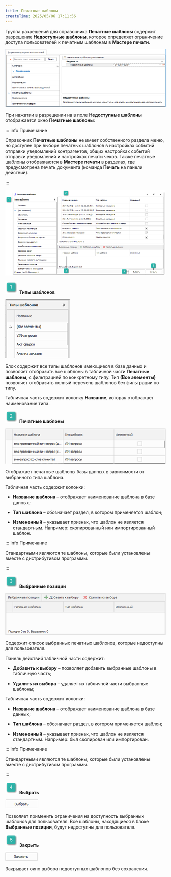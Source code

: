 ```yaml
---
title: Печатные шаблоны
createTime: 2025/05/06 17:11:56
---
```

Группа разрешений для справочника **Печатные шаблоны** содержит разрешение **Недоступные шаблоны**, которое определяет ограничение доступа пользователей к печатным шаблонам в **Мастере печати**.

![](../../../../../assets/specification/pechatnye_shablony_1.png)

При нажатии в разрешении на  в поле **Недоступные шаблоны** отображается окно **Печатные шаблоны**:

::: info Примечание

Справочник **Печатные шаблоны** не имеет собственного раздела меню, но доступен при выборе печатных шаблонов в настройках событий отправки уведомлений контрагентов, общих настройках событий отправки уведомлений и настройках печати чеков. Также печатные шаблоны отображаются в **Мастере печати** в разделах, где предусмотрена печать документа (команда **Печать** на панели действий).

:::

![](../../../../../assets/specification/pechatnye_shablony_2.png)

![](../../../../../assets/specification/image006.png) **Типы шаблонов**

![](../../../../../assets/specification/pechatnye_shablony_3.png)

Блок содержит все типы шаблонов имеющиеся в базе данных и позволяет отобразить все шаблоны в табличной части **Печатные шаблоны**, с фильтрацией по конкретному типу. Тип **(Все элементы)** позволяет отобразить полный перечень шаблонов без фильтрации по типу.

Табличная часть содержит колонку **Название**, которая отображает наименование типа.

![](../../../../../assets/specification/image008.png) **Печатные шаблоны**

![](../../../../../assets/specification/pechatnye_shablony_4.png)

Отображает печатные шаблоны базы данных в зависимости от выбранного типа шаблона.

Табличная часть содержит колонки:

- **Название шаблона** – отображает наименование шаблона в базе данных;

- **Тип шаблона** – обозначает раздел, в котором применяется шаблон;

- **Измененный** – указывает признак, что шаблон не является стандартным. Например: скопированный или импортированный шаблон.

::: info Примечание

Стандартными являются те шаблоны, которые были установлены вместе с дистрибутивом программы.

:::

![](../../../../../assets/specification/image009.png) **Выбранные позиции**

![](../../../../../assets/specification/pechatnye_shablony_5.png)

Содержит список выбранных печатных шаблонов, которые недоступны для пользователя.

Панель действий табличной части содержит:

- **Добавить к выбору** – позволяет добавить выбранные шаблоны в табличную часть;

- **Удалить из выбора** – удаляет из табличной части выбранные шаблоны;

Табличная часть содержит колонки:

- **Название шаблона** – отображает наименование шаблона в базе данных;

- **Тип шаблона** – обозначает раздел, в котором применяется шаблон;

- **Измененный** – указывает признак, что шаблон не является стандартным. Например: был скопирован или импортирован.

::: info Примечание

Стандартными являются те шаблоны, которые были установлены вместе с дистрибутивом программы.

:::

![](../../../../../assets/specification/image010.png) **Выбрать**

![](../../../../../assets/specification/pechatnye_shablony_6.png)

Позволяет применить ограничения на доступность выбранных шаблонов для пользователя. Все шаблоны, находящиеся в блоке **Выбранные позиции**, будут недоступны для пользователя.

![](../../../../../assets/specification/image011.png) **Закрыть**

![](../../../../../assets/specification/pechatnye_shablony_7.png)

Закрывает окно выбора недоступных шаблонов без сохранения.